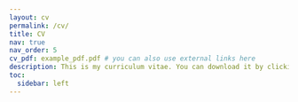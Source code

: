 ```yaml
---
layout: cv
permalink: /cv/
title: CV
nav: true
nav_order: 5
cv_pdf: example_pdf.pdf # you can also use external links here
description: This is my curriculum vitae. You can download it by clicking the top pdf download button.
toc:
  sidebar: left
---
```

